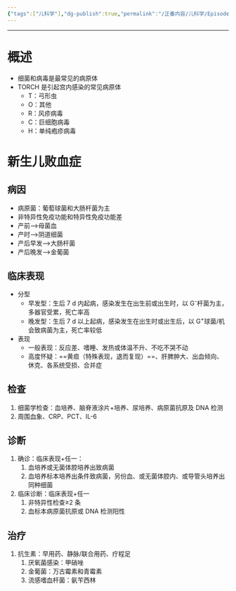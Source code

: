 ```yaml
---
{"tags":["儿科学"],"dg-publish":true,"permalink":"/正番内容/儿科学/Episode 02. 新生儿与新生儿疾病/新生儿感染性疾病/","dgPassFrontmatter":true}
---
```


---
# 概述
+ 细菌和病毒是最常见的病原体
+ TORCH 是引起宫内感染的常见病原体
	+ T：弓形虫
	+ O：其他
	+ R：风疹病毒
	+ C：巨细胞病毒
	+ H：单纯疱疹病毒
# 新生儿败血症
## 病因
+ 病原菌：葡萄球菌和大肠杆菌为主
+ 非特异性免疫功能和特异性免疫功能差
+ 产前-->母菌血
+ 产时-->阴道细菌
+ 产后早发-->大肠杆菌
+ 产后晚发-->金葡菌
## 临床表现
+ 分型
	+ 早发型：生后 7 d 内起病，感染发生在出生前或出生时，以 G<sup>-</sup>杆菌为主，多器官受累，死亡率高
	+ 晚发型：生后 7 d 以上起病，感染发生在出生时或出生后，以 G<sup>+</sup>球菌/机会致病菌为主，死亡率较低
+ 表现
	+ 一般表现：反应差、嗜睡、发热或体温不升、不吃不哭不动
	+ 高度怀疑：==黄疸（特殊表现，退而复现）==、肝脾肿大、出血倾向、休克、各系统受损、合并症
## 检查
1. 细菌学检查：血培养、脑脊液涂片+培养、尿培养、病原菌抗原及 DNA 检测
2. 周围血象、CRP、PCT、IL-6
## 诊断
1. 确诊：临床表现+任一：
	1. 血培养或无菌体腔培养出致病菌
	2. 血培养标本培养出条件致病菌，另份血、或无菌体腔内、或导管头培养出同种细菌
2. 临床诊断：临床表现+任一
	1. 非特异性检查≥2 条
	2. 血标本病原菌抗原或 DNA 检测阳性
## 治疗
1. 抗生素：早用药、静脉/联合用药、疗程足
	1. 厌氧菌感染：甲硝唑
	2. 金葡菌：万古霉素和青霉素
	3. 流感嗜血杆菌：氨苄西林